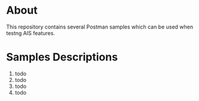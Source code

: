 # About
This repository contains several Postman samples which can be used when testng AIS features.

# Samples Descriptions

1. todo
2. todo
3. todo
4. todo
